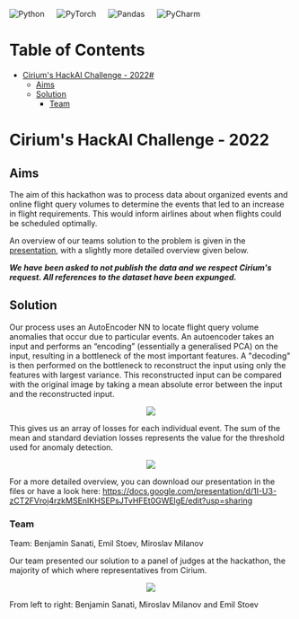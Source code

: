 ![Python](https://img.shields.io/badge/python-3670A0?style=for-the-badge&logo=python&logoColor=ffdd54) &emsp;
![PyTorch](https://img.shields.io/badge/PyTorch-%23EE4C2C.svg?style=for-the-badge&logo=PyTorch&logoColor=white) &emsp;
![Pandas](https://img.shields.io/badge/pandas-%23150458.svg?style=for-the-badge&logo=pandas&logoColor=white) &emsp;
![PyCharm](https://img.shields.io/badge/pycharm-143?style=for-the-badge&logo=pycharm&logoColor=black&color=black&labelColor=green)

Table of Contents
=================

* [Cirium's HackAI Challenge - 2022#](#ciriums-hackai-challenge---2022)
   * [Aims](#aims)
   * [Solution](#solution)
      * [Team](#team)

# Cirium's HackAI Challenge - 2022

## Aims

The aim of this hackathon was to process data about organized events and online flight query volumes to determine the events that led to an increase in flight requirements. This would inform airlines about when flights could be scheduled optimally.

An overview of our teams solution to the problem is given in the [presentation](./HackAI.pptx), with a slightly more detailed overview given below.

***We have been asked to not publish the data and we respect Cirium's request. All references to the dataset have been expunged.***

## Solution

Our process uses an AutoEncoder NN to locate flight query volume anomalies that occur due to particular events. An autoencoder takes an input and performs an “encoding” (essentially a generalised PCA) on the input, resulting in a bottleneck of the most important features. A "decoding" is then performed on the bottleneck to reconstruct the input using only the features with largest variance. This reconstructed input can be compared with the original image by taking a mean absolute error between the input and the reconstructed input. 

<p align="center"><img src="./img/autoencoder.png"></p>

This gives us an array of losses for each individual event. The sum of the mean and standard deviation losses represents the value for the threshold used for anomaly detection.

<p align="center"><img src="./img/HistogramDist.png"></p>


For a more detailed overview, you can download our presentation in the files or have a look here:
https://docs.google.com/presentation/d/1I-U3-zCT2FVroj4rzkMSEnIKHSEPsJTvHFEt0GWElgE/edit?usp=sharing

### Team

Team: Benjamin Sanati, Emil Stoev, Miroslav Milanov

Our team presented our solution to a panel of judges at the hackathon, the majority of which where representatives from Cirium. 

<p align="center"><img src="./img/Team.png"></p>

From left to right: Benjamin Sanati, Miroslav Milanov and Emil Stoev
